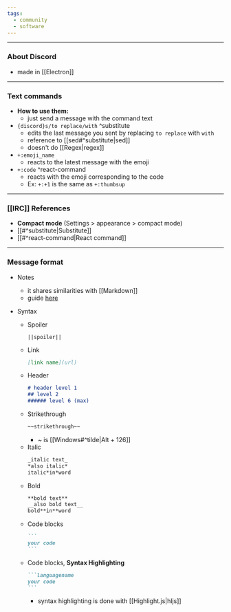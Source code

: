 ```yaml
---
tags:
  - community
  - software
---
```

---

### About Discord

- made in [[Electron]]

---

### Text commands

- **How to use them:**
	- just send a message with the command text
- `{discord}s/to replace/with` ^substitute
	- edits the last message you sent by replacing `to replace` with `with`
	- reference to [[sed#^substitute|sed]]
	- doesn't do [[Regex|regex]]
- `+:emoji_name`
	- reacts to the latest message with the emoji
- `+:code` ^react-command
	- reacts with the emoji corresponding to the code
	- Ex: `+:+1` is the same as `+:thumbsup`

---

### [[IRC]] References

- **Compact mode** (Settings > appearance > compact mode)
- [[#^substitute|Substitute]]
- [[#^react-command|React command]]

---

### Message format

- Notes
	- it shares similarities with [[Markdown]]
	- guide [here](https://support.discord.com/hc/en-us/articles/210298617-Markdown-Text-101-Chat-Formatting-Bold-Italic-Underline-)
	
- Syntax
	- Spoiler
		```
		||spoiler||
		```
	- Link
		```markdown
		[link name](url)
		```
	- Header
		```markdown
		# header level 1
		## level 2
		###### level 6 (max)
		```
	- Strikethrough
		```markdown
		~~strikethrough~~
		```
		- ~ is [[Windows#^tilde|Alt + 126]]
	- Italic
		```markdown
		_italic text_
		*also italic*
		italic*in*word
		```
	- Bold
		```markdown
		**bold text**
		__also bold text__
		bold**in**word
		```
	- Code blocks
		~~~markdown
		```
		your code
		```
		~~~
	- Code blocks, **Syntax Highlighting**
		~~~markdown
		```languagename
		your code
		```
		~~~
		- syntax highlighting is done with [[Highlight.js|hljs]]